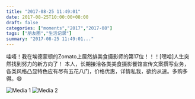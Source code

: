 ```yaml
---
title: "2017-08-25 11:49:01"
date: 2017-08-25T10:00:00+08:00
draft: false
categories: ["moments","2017","2017-08"]
tags: ["朋友圈","生活记录"]
summary: "2017-08-25 11:49:01..."
---
```


哇唔！我在埃德蒙顿的Zomato上居然排美食摄影师的第17位！！！[嘿哈]人生突然找到努力的新方向了！
本人，长期接洽各类美食摄影餐馆宣传文案撰写业务，各类风格凸显特色应有尽有五花八门，价格优惠，详情私我，欲约从速。多购多得。😄

![Media 1](/Moments/photos/2017-08-25/201708251149010.jpg)
![Media 2](/Moments/photos/2017-08-25/201708251149011.jpg)

